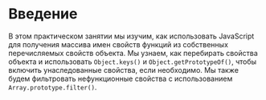 # Введение

В этом практическом занятии мы изучим, как использовать JavaScript для получения массива имен свойств функций из собственных перечисляемых свойств объекта. Мы узнаем, как перебирать свойства объекта и использовать `Object.keys()` и `Object.getPrototypeOf()`, чтобы включить унаследованные свойства, если необходимо. Мы также будем фильтровать нефункционные свойства с использованием `Array.prototype.filter()`.
